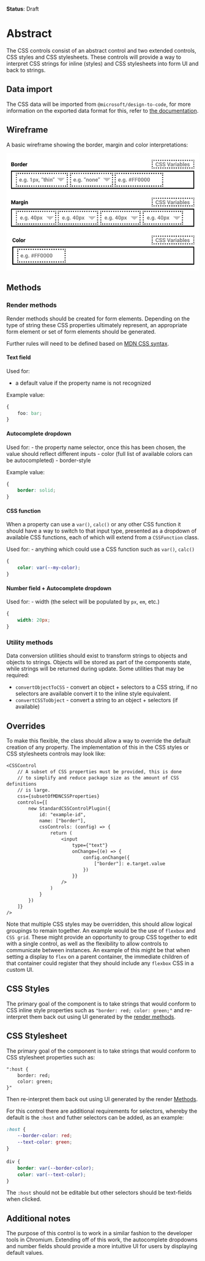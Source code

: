 **Status**: Draft

# Abstract

The CSS controls consist of an abstract control and two extended controls, CSS styles and CSS stylesheets. These controls will provide a way to interpret CSS strings for inline (styles) and CSS stylesheets into form UI and back to strings.

## Data import

The CSS data will be imported from `@microsoft/design-to-code`, for more information on the exported data format for this, refer to [the documentation](../../../../design-to-code/src/data-utilities/mapping.mdn-data.md).

## Wireframe

A basic wireframe showing the border, margin and color interpretations:

![example-css-custom-control-wireframes.png](./example-css-custom-control-wireframes.png)

## Methods

### Render methods

Render methods should be created for form elements. Depending on the type of string these CSS properties ultimately represent, an appropriate form element or set of form elements should be generated.

Further rules will need to be defined based on [MDN CSS syntax](https://github.com/mdn/data/blob/master/css/syntaxes.json).

#### Text field

Used for:
- a default value if the property name is not recognized

Example value:
```css
{
    foo: bar;
}
```

#### Autocomplete dropdown

Used for:
    - the property name selector, once this has been chosen, the value should reflect different inputs
    - color (full list of available colors can be autocompleted)
    - border-style

Example value:
```css
{
    border: solid;
}
```

#### CSS function

When a property can use a `var()`, `calc()` or any other CSS function it should have a way to switch to that input type, presented as a dropdown of available CSS functions, each of which will extend from a `CSSFunction` class. 

Used for:
    - anything which could use a CSS function such as `var()`, `calc()`

```css
{
    color: var(--my-color);
}
```

#### Number field + Autocomplete dropdown

Used for:
    - width (the select will be populated by `px`, `em`, etc.)

```css
{
    width: 20px;
}
```

### Utility methods

Data conversion utilities should exist to transform strings to objects and objects to strings. Objects will be stored as part of the components state, while strings will be returned during update.
Some utilities that may be required:
- `convertObjectToCSS` - convert an object + selectors to a CSS string, if no selectors are available convert it to the inline style equivalent.
- `convertCSSToObject` - convert a string to an object + selectors (if available)

## Overrides

To make this flexible, the class should allow a way to override the default creation of any property. The implementation of this in the CSS styles or CSS stylesheets controls may look like:

```tsx
<CSSControl
    // A subset of CSS properties must be provided, this is done
    // to simplify and reduce package size as the amount of CSS definitions
    // is large.
    css={subsetOfMDNCSSProperties}
    controls={[
        new StandardCSSControlPlugin({
            id: "example-id",
            name: ["border"],
            cssControls: (config) => {
                return (
                    <input
                        type={"text"}
                        onChange={(e) => {
                            config.onChange({
                                ["border"]: e.target.value
                            })
                        }}
                    />
                )
            }
        })
    ]}
/>
```

Note that multiple CSS styles may be overridden, this should allow logical groupings to remain together. An example would be the use of `flexbox` and `CSS grid`. These might provide an opportunity to group CSS together to edit with a single control, as well as the flexibility to allow controls to communicate between instances. An example of this might be that when setting a display to `flex` on a parent container, the immediate children of that container could register that they should include any `flexbox` CSS in a custom UI.

## CSS Styles

The primary goal of the component is to take strings that would conform to CSS inline style properties such as `"border: red; color: green;"` and re-interpret them back out using UI generated by the [render methods](#render-methods).

## CSS Stylesheet

The primary goal of the component is to take strings that would conform to CSS stylesheet properties such as:

```
":host {
    border: red;
    color: green;
}"
```

Then re-interpret them back out using UI generated by the render [Methods](#methods).

For this control there are additional requirements for selectors, whereby the default is the `:host` and futher selectors can be added, as an example:

```css
:host {
    --border-color: red;
    --text-color: green;
}

div {
    border: var(--border-color);
    color: var(--text-color);
}
```

The `:host` should not be editable but other selectors should be text-fields when clicked.

## Additional notes

The purpose of this control is to work in a similar fashion to the developer tools in Chromium. Extending off of this work, the autocomplete dropdowns and number fields should provide a more intuitive UI for users by displaying default values.

